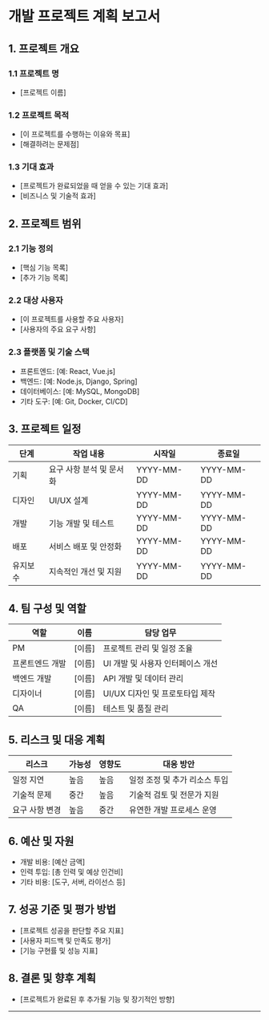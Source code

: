 # 개발 프로젝트 계획 보고서

## 1. 프로젝트 개요
### 1.1 프로젝트 명
- [프로젝트 이름]

### 1.2 프로젝트 목적
- [이 프로젝트를 수행하는 이유와 목표]
- [해결하려는 문제점]

### 1.3 기대 효과
- [프로젝트가 완료되었을 때 얻을 수 있는 기대 효과]
- [비즈니스 및 기술적 효과]

## 2. 프로젝트 범위
### 2.1 기능 정의
- [핵심 기능 목록]
- [추가 기능 목록]

### 2.2 대상 사용자
- [이 프로젝트를 사용할 주요 사용자]
- [사용자의 주요 요구 사항]

### 2.3 플랫폼 및 기술 스택
- 프론트엔드: [예: React, Vue.js]
- 백엔드: [예: Node.js, Django, Spring]
- 데이터베이스: [예: MySQL, MongoDB]
- 기타 도구: [예: Git, Docker, CI/CD]

## 3. 프로젝트 일정
| 단계 | 작업 내용 | 시작일 | 종료일 |
|------|---------|--------|--------|
| 기획 | 요구 사항 분석 및 문서화 | YYYY-MM-DD | YYYY-MM-DD |
| 디자인 | UI/UX 설계 | YYYY-MM-DD | YYYY-MM-DD |
| 개발 | 기능 개발 및 테스트 | YYYY-MM-DD | YYYY-MM-DD |
| 배포 | 서비스 배포 및 안정화 | YYYY-MM-DD | YYYY-MM-DD |
| 유지보수 | 지속적인 개선 및 지원 | YYYY-MM-DD | YYYY-MM-DD |

## 4. 팀 구성 및 역할
| 역할 | 이름 | 담당 업무 |
|------|------|----------|
| PM | [이름] | 프로젝트 관리 및 일정 조율 |
| 프론트엔드 개발 | [이름] | UI 개발 및 사용자 인터페이스 개선 |
| 백엔드 개발 | [이름] | API 개발 및 데이터 관리 |
| 디자이너 | [이름] | UI/UX 디자인 및 프로토타입 제작 |
| QA | [이름] | 테스트 및 품질 관리 |

## 5. 리스크 및 대응 계획
| 리스크 | 가능성 | 영향도 | 대응 방안 |
|--------|------|------|--------|
| 일정 지연 | 높음 | 높음 | 일정 조정 및 추가 리소스 투입 |
| 기술적 문제 | 중간 | 높음 | 기술적 검토 및 전문가 지원 |
| 요구 사항 변경 | 높음 | 중간 | 유연한 개발 프로세스 운영 |

## 6. 예산 및 자원
- 개발 비용: [예산 금액]
- 인력 투입: [총 인력 및 예상 인건비]
- 기타 비용: [도구, 서버, 라이선스 등]

## 7. 성공 기준 및 평가 방법
- [프로젝트 성공을 판단할 주요 지표]
- [사용자 피드백 및 만족도 평가]
- [기능 구현률 및 성능 지표]

## 8. 결론 및 향후 계획
- [프로젝트가 완료된 후 추가될 기능 및 장기적인 방향]

---



